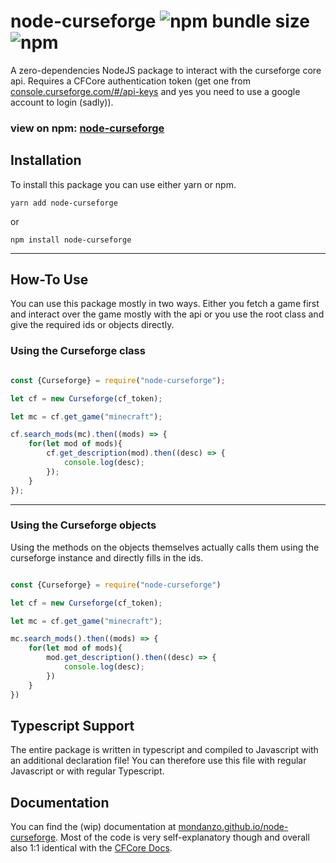 # node-curseforge ![npm bundle size](https://img.shields.io/bundlephobia/min/node-curseforge) ![npm](https://img.shields.io/npm/dw/node-curseforge)

A zero-dependencies NodeJS package to interact with the curseforge core api.
Requires a CFCore authentication token (get one from [console.curseforge.com/#/api-keys](https://console.curseforge.com/#/api-keys) and yes you need to use a google account to login (sadly)).

### view on npm: [node-curseforge](https://www.npmjs.com/package/node-curseforge)

## Installation

To install this package you can use either yarn or npm.

`yarn add node-curseforge`

or

`npm install node-curseforge`

---

## How-To Use

You can use this package mostly in two ways. Either you fetch a game first and interact over the game mostly with the api or you use the root class and give the required ids or objects directly.

### Using the Curseforge class

```javascript

const {Curseforge} = require("node-curseforge");

let cf = new Curseforge(cf_token);

let mc = cf.get_game("minecraft");

cf.search_mods(mc).then((mods) => {
    for(let mod of mods){
        cf.get_description(mod).then((desc) => {
            console.log(desc);
        });
    }
});

```

---

### Using the Curseforge objects

Using the methods on the objects themselves actually calls them using the curseforge instance and directly fills in the ids.

```javascript

const {Curseforge} = require("node-curseforge")

let cf = new Curseforge(cf_token);

let mc = cf.get_game("minecraft");

mc.search_mods().then((mods) => {
    for(let mod of mods){
        mod.get_description().then((desc) => {
            console.log(desc);
        })
    }
})

```

## Typescript Support

The entire package is written in typescript and compiled to Javascript with an additional declaration file! You can therefore use this file with regular Javascript or with regular Typescript.

## Documentation

You can find the (wip) documentation at [mondanzo.github.io/node-curseforge](https://mondanzo.github.io/node-curseforge). Most of the code is very self-explanatory though and overall also 1:1 identical with the [CFCore Docs](<https://docs.curseforge.com>).

